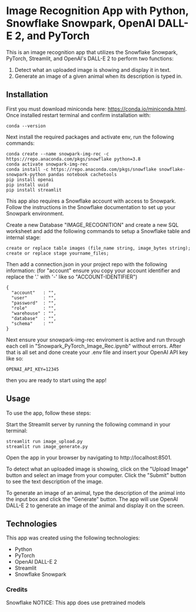 # Image Recognition App with Python, Snowflake Snowpark, OpenAI DALL-E 2, and PyTorch
This is an image recognition app that utilizes the Snowflake Snowpark, PyTorch, Streamlit, and OpenAI's DALL-E 2 to perform two functions:

1. Detect what an uploaded image is showing and display it in text.
2. Generate an image of a given animal when its description is typed in.

## Installation
First you must download miniconda here: https://conda.io/miniconda.html.
Once installed restart terminal and confirm installation with:
```
conda --version
```

Next install the required packages and activate env, run the following commands:
```
conda create --name snowpark-img-rec -c https://repo.anaconda.com/pkgs/snowflake python=3.8
conda activate snowpark-img-rec
conda install -c https://repo.anaconda.com/pkgs/snowflake snowflake-snowpark-python pandas notebook cachetools
pip install openai 
pip install uuid 
pip install streamlit
```

This app also requires a Snowflake account with access to Snowpark. Follow the instructions in the Snowflake documentation to set up your Snowpark environment.

Create a new Database "IMAGE_RECOGNITION" and create a new SQL worksheet and add the following commands to setup a Snowflake table and internal stage:
```
create or replace table images (file_name string, image_bytes string);
create or replace stage yourname_files;
```

Then add a connection.json in your project repo with the following information:
(for "account" ensure you copy your account identifier and replace the '.' with '-' like so "ACCOUNT-IDENTIFIER")
```
{
  "account"   : "",
  "user"      : "",
  "password"  : "",
  "role"      : "",
  "warehouse" : "",
  "database"  : "",
  "schema"    : ""
}
```

Next ensure your snowpark-img-rec enviroment is active and run through each cell in "Snowpark_PyTorch_Image_Rec.ipynb" without errors.
After that is all set and done create your .env file and insert your OpenAI API key like so:
```
OPENAI_API_KEY=12345
```
then you are ready to start using the app!

## Usage
To use the app, follow these steps:

Start the Streamlit server by running the following command in your terminal:
```
streamlit run image_upload.py
streamlit run image_generate.py
```

Open the app in your browser by navigating to http://localhost:8501.

To detect what an uploaded image is showing, click on the "Upload Image" button and select an image from your computer. Click the "Submit" button to see the text description of the image.

To generate an image of an animal, type the description of the animal into the input box and click the "Generate" button. The app will use OpenAI DALL-E 2 to generate an image of the animal and display it on the screen.

## Technologies
This app was created using the following technologies:

- Python
- PyTorch
- OpenAI DALL-E 2
- Streamlit
- Snowflake Snowpark

### Credits
Snowflake
NOTICE: This app does use pretrained models
